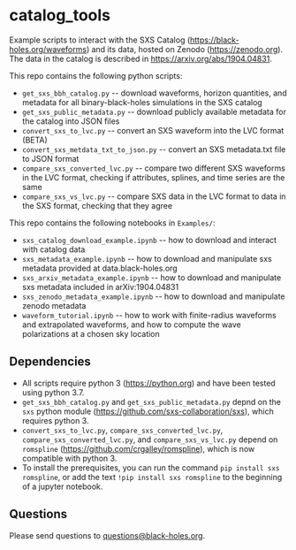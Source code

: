 # catalog_tools
Example scripts to interact with the SXS Catalog (https://black-holes.org/waveforms) and its data, hosted on Zenodo (https://zenodo.org). The data in the catalog is described in https://arxiv.org/abs/1904.04831.

This repo contains the following python scripts:
  * `get_sxs_bbh_catalog.py` -- download waveforms, horizon quantities, and metadata for 
  all binary-black-holes simulations in the SXS catalog
  * `get_sxs_public_metadata.py` -- download publicly available metadata for the catalog into JSON files
  * `convert_sxs_to_lvc.py` -- convert an SXS waveform into the LVC format (BETA)
  * `convert_sxs_metdata_txt_to_json.py` -- convert an SXS metadata.txt file to JSON format
  * `compare_sxs_converted_lvc.py` -- compare two different SXS waveforms in the LVC format, checking if attributes, splines, and time series are the same
  * `compare_sxs_vs_lvc.py` -- compare SXS data in the LVC format to data in the SXS format, checking that they agree

This repo contains the following notebooks in `Examples/`:
  * `sxs_catalog_download_example.ipynb` -- how to download and interact with catalog data
  * `sxs_metadata_example.ipynb` -- how to download and manipulate sxs metadata provided at data.black-holes.org
  * `sxs_arxiv_metadata_example.ipynb` -- how to download and manipulate sxs metadata included in arXiv:1904.04831
  * `sxs_zenodo_metadata_example.ipynb` -- how to download and manipulate zenodo metadata
  * `waveform_tutorial.ipynb` -- how to work with finite-radius waveforms and extrapolated waveforms, and how to compute the wave polarizations at a chosen sky location

## Dependencies
  * All scripts require python 3 (https://python.org) and have been tested using python 3.7.
  * `get_sxs_bbh_catalog.py` and `get_sxs_public_metadata.py` depnd on the `sxs` python module (https://github.com/sxs-collaboration/sxs), which requires python 3.
  * `convert_sxs_to_lvc.py`, `compare_sxs_converted_lvc.py`, `compare_sxs_converted_lvc.py`, and `compare_sxs_vs_lvc.py` depend on `romspline` (https://github.com/crgalley/romspline), which is now compatible with python 3.
  * To install the prerequisites, you can run the command `pip install sxs romspline`, or add the text `!pip install sxs romspline` to the beginning of a jupyter notebook.

## Questions

Please send questions to questions@black-holes.org.

